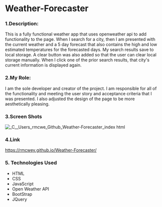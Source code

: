 # Weather-Forecaster
### 1.Description: 
This is a fully functional weather app that uses openweather api to add functionality to the page. When I search for a city, then I am presented with the current weather and a 5 day forecast that also contains the high and low estimated temperatures for the forecasted days. My search results save to local storage. A clear button was also added so that the user can clear local storage manually. When I click one of the prior search results, that city's current information is displayed again. 
<br> 
### 2.My Role:
I am the sole developer and creator of the project. I am responsible for all of the functionality and meeting the user story and acceptance criteria that I was presented. I also adjusted the design of the page to be more aesthetically pleasing.

### 3.Screen Shots
![_C__Users_rmcwe_Github_Weather-Forecaster_index html](https://user-images.githubusercontent.com/95650769/153378602-6ffe3491-8ba0-4426-8662-21497fec1e07.png)

### 4.Link
https://rmcwey.github.io/Weather-Forecaster/

### 5. Technologies Used
* HTML
* CSS
* JavaScript
* Open Weather API
* BootStrap
* JQuery
